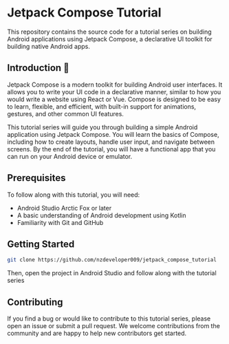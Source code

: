 
# Jetpack Compose Tutorial

This repository contains the source code for a tutorial series on building Android applications using Jetpack Compose, a declarative UI toolkit for building native Android apps.


## Introduction 👋

Jetpack Compose is a modern toolkit for building Android user interfaces. It allows you to write your UI code in a declarative manner, similar to how you would write a website using React or Vue. Compose is designed to be easy to learn, flexible, and efficient, with built-in support for animations, gestures, and other common UI features.

This tutorial series will guide you through building a simple Android application using Jetpack Compose. You will learn the basics of Compose, including how to create layouts, handle user input, and navigate between screens. By the end of the tutorial, you will have a functional app that you can run on your Android device or emulator.

## Prerequisites

To follow along with this tutorial, you will need:

- Android Studio Arctic Fox or later
- A basic understanding of Android development using Kotlin
- Familiarity with Git and GitHub


## Getting Started

```bash
git clone https://github.com/nzdeveloper009/jetpack_compose_tutorial

```

Then, open the project in Android Studio and follow along with the tutorial series


## Contributing

If you find a bug or would like to contribute to this tutorial series, please open an issue or submit a pull request. We welcome contributions from the community and are happy to help new contributors get started.
